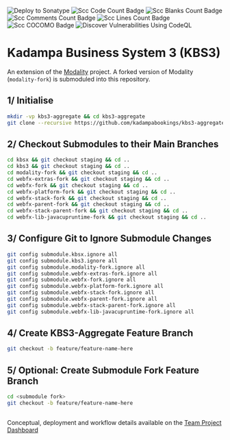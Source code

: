 ![Deploy to Sonatype](https://github.com/kadampabookings/kbs3-aggregate/actions/workflows/build-staging.yml/badge.svg)
![Scc Code Count Badge](https://sloc.xyz/github/kadampabookings/kbs3-aggregate/?category=code)
![Scc Blanks Count Badge](https://sloc.xyz/github/kadampabookings/kbs3-aggregate/?category=blanks)
![Scc Comments Count Badge](https://sloc.xyz/github/kadampabookings/kbs3-aggregate/?category=comments)
![Scc Lines Count Badge](https://sloc.xyz/github/kadampabookings/kbs3-aggregate/?category=lines)
![Scc COCOMO Badge](https://sloc.xyz/github/kadampabookings/kbs3-aggregate/?category=cocomo)
![Discover Vulnerabilities Using CodeQL](https://github.com/kadampabookings/kbs3-aggregate/actions/workflows/discover-vulnerabilities.yml/badge.svg)

# Kadampa Business System 3 (KBS3)

An extension of the [Modality](https://github.com/modalityone/modality) project. A forked version of Modality (`modality-fork`) is submoduled into this repository. 


## 1/ Initialise
```sh
mkdir -vp kbs3-aggregate && cd kbs3-aggregate  
git clone --recursive https://github.com/kadampabookings/kbs3-aggregate.git .  
```

## 2/ Checkout Submodules to their Main Branches
```sh
cd kbsx && git checkout staging && cd ..  
cd kbs3 && git checkout staging && cd ..  
cd modality-fork && git checkout staging && cd ..  
cd webfx-extras-fork && git checkout staging && cd ..  
cd webfx-fork && git checkout staging && cd ..  
cd webfx-platform-fork && git checkout staging && cd ..
cd webfx-stack-fork && git checkout staging && cd ..  
cd webfx-parent-fork && git checkout staging && cd ..  
cd webfx-stack-parent-fork && git checkout staging && cd ..  
cd webfx-lib-javacupruntime-fork && git checkout staging && cd ..  
```

## 3/ Configure Git to Ignore Submodule Changes
```sh
git config submodule.kbsx.ignore all  
git config submodule.kbs3.ignore all
git config submodule.modality-fork.ignore all
git config submodule.webfx-extras-fork.ignore all
git config submodule.webfx-fork.ignore all
git config submodule.webfx-platform-fork.ignore all
git config submodule.webfx-stack-fork.ignore all  
git config submodule.webfx-parent-fork.ignore all  
git config submodule.webfx-stack-parent-fork.ignore all  
git config submodule.webfx-lib-javacupruntime-fork.ignore all  
```

## 4/ Create KBS3-Aggregate Feature Branch
```sh
git checkout -b feature/feature-name-here
```

## 5/ Optional: Create Submodule Fork Feature Branch
```sh
cd <submodule fork>
git checkout -b feature/feature-name-here
```

##
Conceptual, deployment and workflow details available on the [Team Project Dashboard](https://sites.google.com/kadampa.net/modality-team/home?authuser=0)
